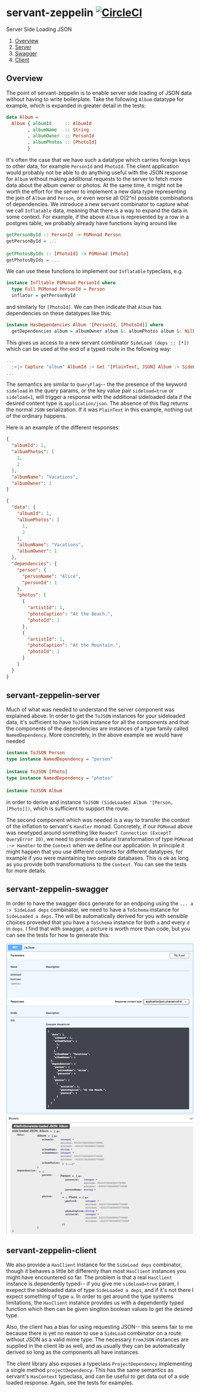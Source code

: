 # servant-zeppelin [![CircleCI](https://circleci.com/gh/martyall/servant-zeppelin/tree/master.svg?style=svg)](https://circleci.com/gh/martyall/servant-zeppelin/tree/master)

Server Side Loading JSON

1. [Overview](#overview)
2. [Server](#servant-zeppelin-server)
3. [Swagger](#servant-zeppelin-swagger)
4. [Client](#servant-zeppelin-client)

## Overview
The point of servant-zeppelin is to enable server side loading of JSON data without having to write boilerplate.
Take the following `Album` datatype for example, which is expanded in greater detail in the tests:

```haskell
data Album =
  Album { albumId     :: AlbumId
        , albumName   :: String
        , albumOwner  :: PersonId
        , albumPhotos :: [PhotoId]
        }
```

It's often the case that we have such a datatype which carries foreign keys to other data, for example `PersonId` and `PhotoId`. The client application would probably not be able to do anything useful with the JSON response for `Album` without making additional requests to the server to fetch more data about the album owner or photos. At the same time, it might not be worth the effort for the server to implement a new data type representing the join of `Album` and `Person`, or even worse all O(2^n) possible combinations of dependencies. We introduce a new servant combinator to capture what we call `Inflatable` data, meaning that there is a way to expand the data in some context. For example, if the above `Album` is represented by a row in a postgres table, we probably already have functions laying around like

```haskell
getPersonById :: PersonId -> PGMonad Person
getPersonById = ...

getPhotosByIds :: [PhotoId] -> PGMonad [Photo]
getPhotosByIds = ...
```

We can use these functions to implement our `Inflatable` typeclass, e.g.

```haskell
instance Infltable PGMonad PersonId where
  type Full PGMonad PersonId = Person
  inflator = getPersonById 
```

and similarly for `[PhotoId]`. We can then indicate that `Album` has dependencies on these datatypes like this:

```haskell
instance HasDependencies Album '[PersonId, [PhotoId]] where
  getDependencies album = albumOwner album &: albumPhotos album &: NilDeps
```

This gives us access to a new servant combinator `SideLoad (deps :: [*])` which can be used at the end of a typed route in the following way:

```haskell
...
  :<|> Capture "album" AlbumId :> Get '[PlainText, JSON] Album :> SideLoad '[Person, [Photo]]
...
```

The semantics are similar to `QueryFlag`-- the the presence of the keyword `sideload` in the query params, or the key value pair `sideload=true` or `sideload=1`, will trigger a response with the additional sideloaded data if the desired content type is `application/json`. The absence of this flag returns the normal `JSON` serialization. If it was `PlainText` in this example, nothing out of the ordinary happens.

Here is an example of the different responses:


```json
{
  "albumId": 1,
  "albumPhotos": [
    1,
    2
  ],
  "albumName": "Vacations",
  "albumOwner": 1
}
```

```json
{
  "data": {
    "albumId": 1,
    "albumPhotos": [
      1,
      2
    ],
    "albumName": "Vacations",
    "albumOwner": 1
  },
  "dependencies": {
    "person": {
      "personName": "Alice",
      "personId": 1
    },
    "photos": [
      {
        "artistId": 1,
        "photoCaption": "At the Beach.",
        "photoId": 1
      },
      {
        "artistId": 1,
        "photoCaption": "At the Mountain.",
        "photoId": 2
      }
    ]
  }
}
```

## servant-zeppelin-server
Much of what was needed to understand the server component was explained above. In order to get the `ToJSON` instances for your sideloaded data, it's sufficient to have `ToJSON` instance for all the components and that the components of the dependencies are instances of a type family called `NamedDependency`. More concretely, in the above example we would have needed

```haskell
instance ToJSON Person
type instance NamedDependency = "person"

instance ToJSON [Photo]
type instance NamedDependency = "photos"

instance ToJSON Album
```

in order to derive and instance `ToJSON (SideLoaded Album '[Person, [Photo]])`, which is sufficient to support the route. 

The second component which was needed is a way to transfer the context of the inflation to servant's `Handler` monad. Concretely, if our `PGMonad` above was newtyped around something like `ReaderT Connection (ExceptT QueryError IO)`, we need to provide a natural transformation of type `PGMonad :~> Handler` to the `Context` when we define our application. In principle it might happen that you use different contexts for different datatypes, for example if you were maintaining two seprate databases. This is ok as long as you provide both transformations to the `Context`. You can see the tests for more details.

## servant-zeppelin-swagger
In order to have the swagger docs generate for an endpoing using the `... a :> SideLoad deps` combinator, we need to have a `ToSchema` instance for `SideLoaded a deps`. The will be automatically derived for you with sensible choices proveded that you have a `ToSchema` instance for both `a` and every `d` in `deps`. I find that with swagger, a picture is worth more than code, but you can see the tests for how to generate this:

![Route](https://github.com/martyall/servant-zeppelin/blob/master/images/Route.png?raw=true)
![Model](https://github.com/martyall/servant-zeppelin/blob/master/images/Model.png?raw=true)

## servant-zeppelin-client
We also provide a `HasClient` instance for the `SideLoad deps` combinator, though it behaves a little bit differenty than most `HasClient` instances you might have encountered so far. The problem is that a real `HasClient` instance is dependently typed-- if you give me `sideload=true` param, I exepect the sideloaded data of type `SideLoaded a deps`, and if it's not there I expect something of type `a`. In order to get around the type systems limitations, the `HasClient` instance provides us with a dependently typed function which then can be given singlton boolean values to get the desired type. 

Also, the client has a bias for using requesting JSON-- this seems fair to me because there is yet no reason to use a `SideLoad` combinator on a route without JSON as a valid mime type. The necessary `FromJSON` instances are supplied in the client lib as well, and as usually they can be automatically derived so long as the components all have instances.

The client library also exposes a typeclass `ProjectDependency` implementing a single method `projectDependency`. This has the same semantics as servant's `HasContext` typeclass, and can be useful to get data out of a side loaded response. 
Again, see the tests for examples.
